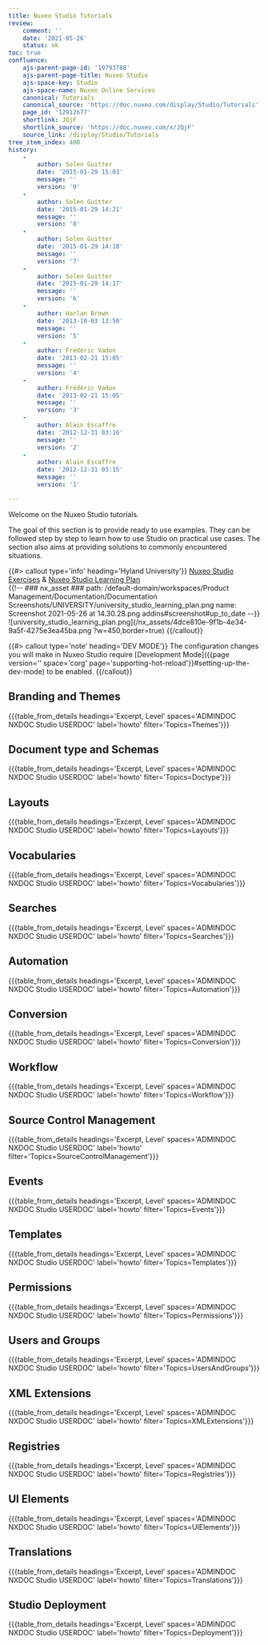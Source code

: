 ```yaml
---
title: Nuxeo Studio Tutorials
review:
    comment: ''
    date: '2021-05-26'
    status: ok
toc: true
confluence:
    ajs-parent-page-id: '19793788'
    ajs-parent-page-title: Nuxeo Studio
    ajs-space-key: Studio
    ajs-space-name: Nuxeo Online Services
    canonical: Tutorials
    canonical_source: 'https://doc.nuxeo.com/display/Studio/Tutorials'
    page_id: '12912677'
    shortlink: JQjF
    shortlink_source: 'https://doc.nuxeo.com/x/JQjF'
    source_link: /display/Studio/Tutorials
tree_item_index: 400
history:
    -
        author: Solen Guitter
        date: '2015-01-29 15:03'
        message: ''
        version: '9'
    -
        author: Solen Guitter
        date: '2015-01-29 14:21'
        message: ''
        version: '8'
    -
        author: Solen Guitter
        date: '2015-01-29 14:18'
        message: ''
        version: '7'
    -
        author: Solen Guitter
        date: '2015-01-29 14:17'
        message: ''
        version: '6'
    -
        author: Harlan Brown
        date: '2013-10-03 13:50'
        message: ''
        version: '5'
    -
        author: Frédéric Vadon
        date: '2013-02-21 15:05'
        message: ''
        version: '4'
    -
        author: Frédéric Vadon
        date: '2013-02-21 15:05'
        message: ''
        version: '3'
    -
        author: Alain Escaffre
        date: '2012-12-31 03:16'
        message: ''
        version: '2'
    -
        author: Alain Escaffre
        date: '2012-12-31 03:15'
        message: ''
        version: '1'

---
```


Welcome on the Nuxeo Studio tutorials.

The goal of this section is to provide ready to use examples. They can be followed step by step to learn how to use Studio on practical use cases. The section also aims at providing solutions to commonly encountered situations.

{{#> callout type='info' heading='Hyland University'}}
[Nuxeo Studio Exercises](https://university.hyland.com/courses/e4127) &
[Nuxeo Studio Learning Plan](https://university.hyland.com/learning-paths/l4181)</br>
{{!--     ### nx_asset ###
    path: /default-domain/workspaces/Product Management/Documentation/Documentation Screenshots/UNIVERSITY/university_studio_learning_plan.png
    name: Screenshot 2021-05-26 at 14.30.28.png
    addins#screenshot#up_to_date
--}}
![university_studio_learning_plan.png](/nx_assets/4dce810e-9f1b-4e34-9a5f-4275e3ea45ba.png ?w=450,border=true)
{{/callout}}

{{#> callout type='note' heading='DEV MODE'}}
The configuration changes you will make in Nuxeo Studio require [Development Mode]({{page version='' space='corg' page='supporting-hot-reload'}}#setting-up-the-dev-mode) to be enabled.
{{/callout}}

## Branding and Themes

{{{table_from_details headings='Excerpt, Level' spaces='ADMINDOC NXDOC Studio USERDOC' label='howto' filter='Topics=Themes'}}}

## Document type and Schemas

{{{table_from_details headings='Excerpt, Level' spaces='ADMINDOC NXDOC Studio USERDOC' label='howto' filter='Topics=Doctype'}}}

## Layouts

{{{table_from_details headings='Excerpt, Level' spaces='ADMINDOC NXDOC Studio USERDOC' label='howto' filter='Topics=Layouts'}}}

## Vocabularies

{{{table_from_details headings='Excerpt, Level' spaces='ADMINDOC NXDOC Studio USERDOC' label='howto' filter='Topics=Vocabularies'}}}

## Searches

{{{table_from_details headings='Excerpt, Level' spaces='ADMINDOC NXDOC Studio USERDOC' label='howto' filter='Topics=Searches'}}}

## Automation

{{{table_from_details headings='Excerpt, Level' spaces='ADMINDOC NXDOC Studio USERDOC' label='howto' filter='Topics=Automation'}}}

## Conversion

{{{table_from_details headings='Excerpt, Level' spaces='ADMINDOC NXDOC Studio USERDOC' label='howto' filter='Topics=Conversion'}}}

## Workflow

{{{table_from_details headings='Excerpt, Level' spaces='ADMINDOC NXDOC Studio USERDOC' label='howto' filter='Topics=Workflow'}}}

## Source Control Management

{{{table_from_details headings='Excerpt, Level' spaces='ADMINDOC NXDOC Studio USERDOC' label='howto' filter='Topics=SourceControlManagement'}}}

## Events

{{{table_from_details headings='Excerpt, Level' spaces='ADMINDOC NXDOC Studio USERDOC' label='howto' filter='Topics=Events'}}}

## Templates

{{{table_from_details headings='Excerpt, Level' spaces='ADMINDOC NXDOC Studio USERDOC' label='howto' filter='Topics=Templates'}}}

## Permissions

{{{table_from_details headings='Excerpt, Level' spaces='ADMINDOC NXDOC Studio USERDOC' label='howto' filter='Topics=Permissions'}}}

## Users and Groups

{{{table_from_details headings='Excerpt, Level' spaces='ADMINDOC NXDOC Studio USERDOC' label='howto' filter='Topics=UsersAndGroups'}}}

## XML Extensions

{{{table_from_details headings='Excerpt, Level' spaces='ADMINDOC NXDOC Studio USERDOC' label='howto' filter='Topics=XMLExtensions'}}}

## Registries

{{{table_from_details headings='Excerpt, Level' spaces='ADMINDOC NXDOC Studio USERDOC' label='howto' filter='Topics=Registries'}}}

## UI Elements

{{{table_from_details headings='Excerpt, Level' spaces='ADMINDOC NXDOC Studio USERDOC' label='howto' filter='Topics=UIElements'}}}

## Translations

{{{table_from_details headings='Excerpt, Level' spaces='ADMINDOC NXDOC Studio USERDOC' label='howto' filter='Topics=Translations'}}}

## Studio Deployment

{{{table_from_details headings='Excerpt, Level' spaces='ADMINDOC NXDOC Studio USERDOC' label='howto' filter='Topics=Deployment'}}}
